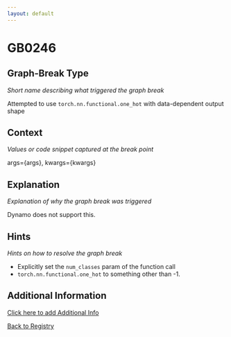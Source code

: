 ```yaml
---
layout: default
---
```

# GB0246

## Graph-Break Type
*Short name describing what triggered the graph break*

Attempted to use `torch.nn.functional.one_hot` with data-dependent output shape

## Context
*Values or code snippet captured at the break point*

args={args}, kwargs={kwargs}

## Explanation
*Explanation of why the graph break was triggered*

Dynamo does not support this.

## Hints
*Hints on how to resolve the graph break*

- Explicitly set the `num_classes` param of the function call 
- `torch.nn.functional.one_hot` to something other than -1.


## Additional Information

<!-- ADDITIONAL INFORMATION START - Add custom information below this line -->

<!-- ADDITIONAL INFORMATION END -->


[Click here to add Additional Info](https://github.com/meta-pytorch/compile-graph-break-site/edit/main/docs/gb/gb0246.md)

[Back to Registry](../index.html)
